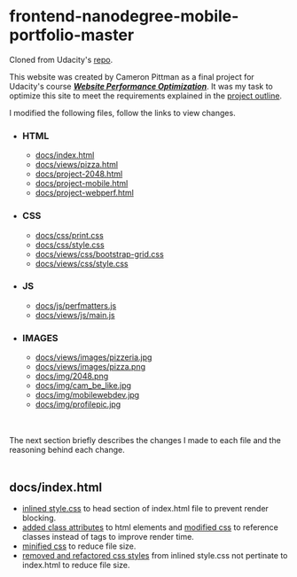 # frontend-nanodegree-mobile-portfolio-master
Cloned from Udacity's [repo](https://github.com/udacity/frontend-nanodegree-mobile-portfolio).

This website was created by Cameron Pittman as a final project for Udacity's course [*__Website Performance Optimization__*](https://www.udacity.com/course/website-performance-optimization--ud884).  It was my task to optimize this site to meet the requirements explained in the [project outline](https://github.com/go-0100-it/frontend-nanodegree-mobile-portfolio-master/blob/master/docs/Project%20outline.md).

I modified the following files, follow the links to view changes.
* ### HTML
    * [docs/index.html](#contact_form)
    * [docs/views/pizza.html]()
    * [docs/project-2048.html]()
    * [docs/project-mobile.html]()
    * [docs/project-webperf.html]()
* ### CSS
    * [docs/css/print.css]()
    * [docs/css/style.css]()
    * [docs/views/css/bootstrap-grid.css]()
    * [docs/views/css/style.css]()
* ### JS
    * [docs/js/perfmatters.js]()
    * [docs/views/js/main.js]()
* ### IMAGES
    * [docs/views/images/pizzeria.jpg]()
    * [docs/views/images/pizza.png]()
    * [docs/img/2048.png]()
    * [docs/img/cam_be_like.jpg]()
    * [docs/img/mobilewebdev.jpg]()
    * [docs/img/profilepic.jpg]()

<br></br>
The next section briefly describes the changes I made to each file and the reasoning behind each change.
<br></br>

<a id="contact_form"></a>

## docs/index.html
* [inlined style.css](https://github.com/go-0100-it/frontend-nanodegree-mobile-portfolio-master/commit/8b162585ce944eee45d1ccf2c05645263939443c) to head section of index.html file to prevent render blocking.
* [added class attributes](https://github.com/go-0100-it/frontend-nanodegree-mobile-portfolio-master/commit/ac71d65e25e245c2ee2474656749f7589668fde0) to html elements and [modified css](https://github.com/go-0100-it/frontend-nanodegree-mobile-portfolio-master/commit/559d16d0fd21539e21087b8f92dc5c2c570c7bc8) to reference classes instead of tags to improve render time.
* [minified css](https://github.com/go-0100-it/frontend-nanodegree-mobile-portfolio-master/commit/60b3f8b28c99db25f823cca20793b0a4ee905877) to reduce file size.
* [removed and refactored css styles](https://github.com/go-0100-it/frontend-nanodegree-mobile-portfolio-master/commit/689c0c6a536943536f09fb785fef12b3fa61fd5d) from inlined style.css not pertinate to index.html to reduce file size.